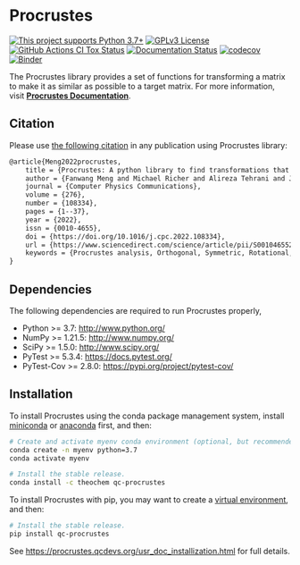 Procrustes
==========

[![This project supports Python 3.7+](https://img.shields.io/badge/Python-3.6+-blue.svg)](https://python.org/downloads)
[![GPLv3 License](https://img.shields.io/badge/License-GPL%20v3-yellow.svg)](https://opensource.org/licenses/)
[![GitHub Actions CI Tox Status](https://github.com/theochem/procrustes/actions/workflows/ci_tox.yml/badge.svg?branch=master)](https://github.com/theochem/procrustes/actions/workflows/ci_tox.yml)
[![Documentation Status](https://readthedocs.org/projects/procrustes/badge/?version=latest)](https://procrustes.readthedocs.io/en/latest/?badge=latest)
[![codecov](https://codecov.io/gh/theochem/procrustes/branch/master/graph/badge.svg?token=3L96J5QQOT)](https://codecov.io/gh/theochem/procrustes)
[![Binder](https://mybinder.org/badge_logo.svg)](https://mybinder.org/v2/gh/theochem/procrustes/master?filepath=doc%2Fnotebooks%2F)

The Procrustes library provides a set of functions for transforming a matrix to make it
as similar as possible to a target matrix. For more information, visit
[**Procrustes Documentation**](https://procrustes.qcdevs.org/).

Citation
--------

Please use [the following citation](https://doi.org/10.1016/j.cpc.2022.108334)
in any publication using Procrustes library:

```md
@article{Meng2022procrustes,
    title = {Procrustes: A python library to find transformations that maximize the similarity between matrices},
    author = {Fanwang Meng and Michael Richer and Alireza Tehrani and Jonathan La and Taewon David Kim and Paul W. Ayers and Farnaz Heidar-Zadeh},
    journal = {Computer Physics Communications},
    volume = {276},
    number = {108334},
    pages = {1--37},
    year = {2022},
    issn = {0010-4655},
    doi = {https://doi.org/10.1016/j.cpc.2022.108334},
    url = {https://www.sciencedirect.com/science/article/pii/S0010465522000522},
    keywords = {Procrustes analysis, Orthogonal, Symmetric, Rotational, Permutation, Softassign},
}
```

Dependencies
------------

The following dependencies are required to run Procrustes properly,

* Python >= 3.7: <http://www.python.org/>
* NumPy >= 1.21.5: <http://www.numpy.org/>
* SciPy >= 1.5.0: <http://www.scipy.org/>
* PyTest >= 5.3.4: <https://docs.pytest.org/>
* PyTest-Cov >= 2.8.0: <https://pypi.org/project/pytest-cov/>

Installation
------------

To install Procrustes using the conda package management system, install
[miniconda](https://conda.io/miniconda.html) or [anaconda](https://www.anaconda.com/download)
first, and then:

```bash
# Create and activate myenv conda environment (optional, but recommended)
conda create -n myenv python=3.7
conda activate myenv

# Install the stable release.
conda install -c theochem qc-procrustes
```

To install Procrustes with pip, you may want to create a
[virtual environment](https://docs.python.org/3/tutorial/venv.html), and then:

```bash
# Install the stable release.
pip install qc-procrustes
```

See <https://procrustes.qcdevs.org/usr_doc_installization.html> for full details.
